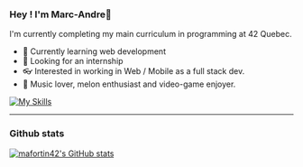 ### Hey ! I'm Marc-Andre👋 
I'm currently completing my main curriculum in programming at 42 Quebec.
  - 📕 Currently learning web development 
  - 🔨 Looking for an internship
  - 👓 Interested in working in Web / Mobile as a full stack dev.
  - 🎵 Music lover, melon enthusiast and video-game enjoyer. 


[![My Skills](https://skills.thijs.gg/icons?i=ts,html,css,react,c,cpp,docker)](https://skills.thijs.gg)

----------------------------------------------------------------------------------------------------
  ### Github stats
  [![mafortin42's GitHub stats](https://github-readme-stats.vercel.app/api?username=mafortin42&show_icons=true&theme=tokyonight)](https://github.com/mafortin42/github-readme-stats)
  
<!--
**mafortin42/mafortin42** is a ✨ _special_ ✨ repository because its `README.md` (this file) appears on your GitHub profile.

Here are some ideas to get you started:

- 🔭 I’m currently working on ...
- 🌱 I’m currently learning ...
- 👯 I’m looking to collaborate on ...
- 🤔 I’m looking for help with ...
- 💬 Ask me about ...
- 📫 How to reach me: ...
- 😄 Pronouns: ...
- ⚡ Fun fact: ...
-->
